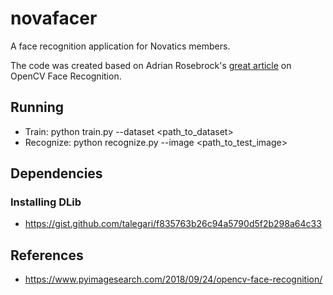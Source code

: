 # novafacer

A face recognition application for Novatics members.

The code was created based on Adrian Rosebrock's [great article](https://www.pyimagesearch.com/2018/09/24/opencv-face-recognition/) on OpenCV Face Recognition.

## Running

- Train: python train.py --dataset <path_to_dataset>
- Recognize: python recognize.py --image <path_to_test_image>

## Dependencies

### Installing DLib

- https://gist.github.com/talegari/f835763b26c94a5790d5f2b298a64c33

## References

- https://www.pyimagesearch.com/2018/09/24/opencv-face-recognition/
